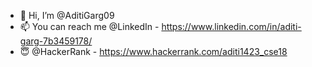 - 👋 Hi, I’m @AditiGarg09
- 📫 You can reach me @LinkedIn - https://www.linkedin.com/in/aditi-garg-7b3459178/
- 😇 @HackerRank - https://www.hackerrank.com/aditi1423_cse18
